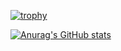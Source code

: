 [![trophy](https://github-profile-trophy.vercel.app/?username=bigmuramura)](https://github.com/ryo-ma/github-profile-trophy)

[![Anurag's GitHub stats](https://github-readme-stats.vercel.app/api?username=bigmuramura&count_private=true?show_icons=true)](https://github.com/anuraghazra/github-readme-stats)
